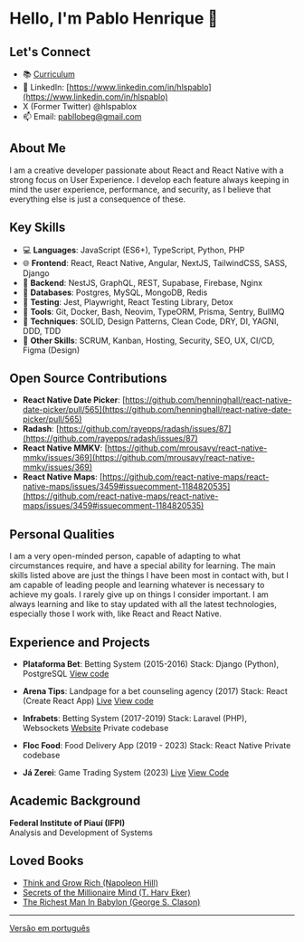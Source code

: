 # Hello, I'm Pablo Henrique 👋

## Let's Connect
- 📚 [Curriculum](https://github.com/hlspablo/hlspablo/blob/main/curriculum.pdf)
- 📱 LinkedIn: [https://www.linkedin.com/in/hlspablo](https://www.linkedin.com/in/hlspablo)
- X (Former Twitter) @hlspablox
- 📫 Email: pabllobeg@gmail.com

## About Me
I am a creative developer passionate about React and React Native with a strong focus on User Experience.
I develop each feature always keeping in mind the user experience, 
performance, and security, as I believe that everything else is just a consequence of these.

## Key Skills
- 💻 **Languages**: JavaScript (ES6+), TypeScript, Python, PHP
- 🌐 **Frontend**: React, React Native, Angular, NextJS, TailwindCSS, SASS, Django
- 🔗 **Backend**: NestJS, GraphQL, REST, Supabase, Firebase, Nginx
- 💾 **Databases**: Postgres, MySQL, MongoDB, Redis
- 🧪 **Testing**: Jest, Playwright, React Testing Library, Detox
- 🔧 **Tools**: Git, Docker, Bash, Neovim, TypeORM, Prisma, Sentry, BullMQ
- 🌟  **Techniques**: SOLID, Design Patterns, Clean Code, DRY, DI, YAGNI, DDD, TDD
- 🚀  **Other Skills**: SCRUM, Kanban, Hosting, Security, SEO, UX, CI/CD, Figma (Design)

## Open Source Contributions
- **React Native Date Picker**: [https://github.com/henninghall/react-native-date-picker/pull/565](https://github.com/henninghall/react-native-date-picker/pull/565)
- **Radash**: [https://github.com/rayepps/radash/issues/87](https://github.com/rayepps/radash/issues/87)
- **React Native MMKV**: [https://github.com/mrousavy/react-native-mmkv/issues/369](https://github.com/mrousavy/react-native-mmkv/issues/369)
- **React Native Maps**: [https://github.com/react-native-maps/react-native-maps/issues/3459#issuecomment-1184820535](https://github.com/react-native-maps/react-native-maps/issues/3459#issuecomment-1184820535)

## Personal Qualities
I am a very open-minded person, capable of adapting to what circumstances require, and have a special ability for learning. 
The main skills listed above are just the things I have been most in contact with,
but I am capable of leading people and learning whatever is necessary to achieve my goals. 
I rarely give up on things I consider important. I am always learning and like to stay updated with all the latest technologies, 
especially those I work with, like React and React Native.

## Experience and Projects
- **Plataforma Bet**: Betting System (2015-2016) 
  Stack: Django (Python), PostgreSQL
  [View code](https://github.com/hlspablo/BetBack)

- **Arena Tips**: Landpage for a bet counseling agency (2017) 
  Stack: React (Create React App)
  [Live](https://arenatips.vercel.app)
  [View code](https://github.com/hlspablo/arenatips)

- **Infrabets**: Betting System (2017-2019)
  Stack: Laravel (PHP), Websockets
  [Website](https://infrabets.com.br)
  Private codebase

- **Floc Food**: Food Delivery App (2019 - 2023)
  Stack: React Native
  Private codebase

- **Já Zerei**: Game Trading System (2023)
  [Live](https://jazerei.vercel.app)
  [View Code](https://github.com/hlspablo/jazerei)

## Academic Background
**Federal Institute of Piauí (IFPI)** <br />
Analysis and Development of Systems

## Loved Books
- [Think and Grow Rich (Napoleon Hill)](https://www.amazon.com.br/Think-Grow-Rich-Napoleon-Hill/dp/1585424331)
- [Secrets of the Millionaire Mind (T. Harv Eker)](https://www.amazon.com.br/Secrets-Millionaire-Mind-Mastering-English-ebook/dp/B000FCJZ3G)
- [The Richest Man In Babylon (George S. Clason)](https://www.amazon.com.br/Richest-Man-Babylon-English-ebook/dp/B07H7HN6DN)

---
[Versão em português](README-ptBR.md)

